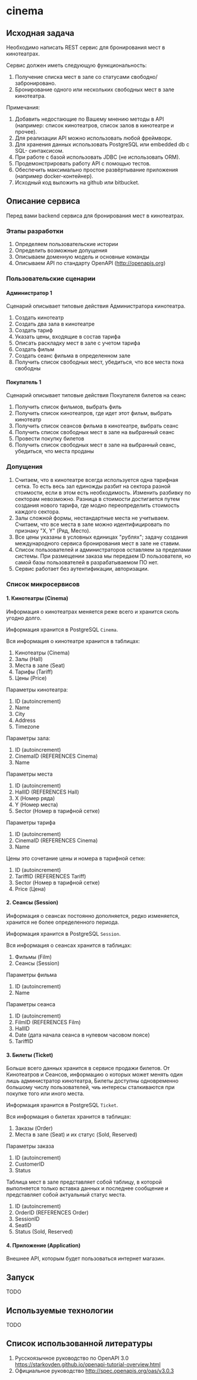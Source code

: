 # cinema

## Исходная задача

Необходимо написать REST сервис для бронирования мест в кинотеатрах.

Сервис должен иметь следующую функциональность:
1. Получение списка мест в зале со статусами свободно/забронировано. 
2. Бронирование одного или нескольких свободных мест в зале кинотеатра.

Примечания: 
1. Добавить недостающие по Вашему мнению методы в API (например: список 
кинотеатров, список залов в кинотеатре и прочее). 
2. Для реализации API можно использовать любой фреймворк. 
3. Для хранения данных использовать PostgreSQL или embedded db c SQL-
синтаксисом. 
4. При работе с базой использовать JDBC (не использовать ORM). 
5. Продемонстрировать работу API с помощью тестов. 
6. Обеспечить максимально простое развёртывание приложения (например 
docker-контейнер). 
7. Исходный код выложить на github или bitbucket.

## Описание сервиса

Перед вами backend сервиса для бронирования мест в кинотеатрах.

### Этапы разработки

1. Определяем пользовательские истории
2. Определить возможные допущения
3. Описываем доменную модель и основные команды
4. Описываем API по стандарту OpenAPI (http://openapis.org)

### Пользовательские сценарии

#### Администратор 1

Сценарий описывает типовые действия Администратора кинотеатра.
1. Создать кинотеатр
2. Создать два зала в кинотеатре
3. Создать тариф
4. Указать цены, входящие в состав тарифа
5. Описать раскладку мест в зале с учетом тарифа
6. Создать фильм
7. Создать сеанс фильма в определенном зале
8. Получить список свободных мест, убедиться, что все места пока свободны

#### Покупатель 1

Сценарий описывает типовые действия Покупателя билетов на сеанс

1. Получить список фильмов, выбрать филь
2. Получить список кинотеатров, где идет этот фильм, выбрать кинотеатр
3. Получить список сеансов фильма в кинотеатре, выбрать сеанс
4. Получить список свободных мест в зале на выбранный сеанс
5. Провести покупку билетов
6. Получить список свободных мест в зале на выбранный сеанс, убедиться, что места проданы

### Допущения

1. Считаем, что в кинотеатре всегда используется одна тарифная сетка.
То есть весь зал единожды разбит на сектора разной стоимости, если в этом
есть необходимость. Изменить разбивку по секторам невозможно. Разница в
стоимости достигается путем создания нового тарифа, где модно переопределить
стоимость каждого сектора.
2. Залы сложной формы, нестандартные места не учитываем. Считаем, что
все места в зале можно идентифицировать по признаку "X, Y" (Ряд, Место).
3. Все цены указаны в условных единицах "рублях"; задачу создания
международного сервиса бронирования мест в зале не ставим.
4. Список пользователей и администраторов оставляем за пределами системы.
При размещении заказа мы передаем ID пользователя, но самой базы пользователей
в разрабатываемом ПО нет.
5. Сервис работает без аутентификации, авторизации.

### Список микросервисов

#### 1. Кинотеатры (Cinema)

Информация о кинотеатрах меняется реже всего и хранится сколь угодно долго.

Информация хранится в PostgreSQL `Cinema`.

Вся информация о кинотеатре хранится в таблицах:
1. Кинотеатры (Cinema)
2. Залы (Hall)
3. Места в зале (Seat)
4. Тарифы (Tariff)
5. Цены (Price)

Параметры кинотеатра:
1. ID (autoincrement)
2. Name
3. City
4. Address
5. Timezone

Параметры зала:
1. ID (autoincrement)
2. CinemaID (REFERENCES Cinema)
3. Name

Параметры места
1. ID (autoincrement)
2. HallID (REFERENCES Hall)
3. X (Номер ряда)
4. Y (Номер места)
5. Sector (Номер в тарифной сетке)

Параметры тарифа
1. ID (autoincrement)
2. CinemaID (REFERENCES Cinema)
3. Name

Цены это сочетание цены и номера в тарифной сетке:
1. ID (autoincrement)
2. TariffID (REFERENCES Tariff)
3. Sector (Номер в тарифной сетке)
4. Price (Цена)

#### 2. Сеансы (Session)

Информация о сеансах постоянно дополняется, редко изменяется,
хранится не более определенного периода.

Информация хранится в PostgreSQL `Session`.

Вся информация о сеансах хранится в таблицах:
1. Фильмы (Film)
2. Сеансы (Session)

Параметры фильма
1. ID (autoincrement)
2. Name

Параметры сеанса
1. ID (autoincrement)
2. FilmID (REFERENCES Film)
3. HallID
4. Date (дата начала сеанса в нулевом часовом поясе)
5. TariffID

#### 3. Билеты (Ticket)

Больше всего данных хранится в сервисе продажи билетов. От Кинотеатров и Сеансов,
информацию о которых может менять один лишь администратор кинотеатра, Билеты 
доступны одновременно большому числу пользователей, чиь интересы сталкиваются
при покупке того или иного места.

Информация хранится в PostgreSQL `Ticket`.

Вся информация о билетах хранится в таблицах:
1. Заказы (Order)
2. Места в зале (Seat) и их статус (Sold, Reserved)

Параметры заказа
1. ID (autoincrement)
2. CustomerID
3. Status

Таблица мест в зале представляет собой таблицу, в которой выполняется
только вставка данных и последнее сообщение и представляет собой
актуальный статус места.
1. ID (autoincrement)
2. OrderID (REFERENCES Order)
3. SessionID
4. SeatID
5. Status (Sold, Reserved)

#### 4. Приложение (Application)

Внешнее API, которым будет пользоваться интернет магазин.

## Запуск

TODO

## Используемые технологии

TODO

## Список использованной литературы

1. Русскоязычное руководство по OpenAPI 3.0 https://starkovden.github.io/openapi-tutorial-overview.html
2. Официальное руководство http://spec.openapis.org/oas/v3.0.3